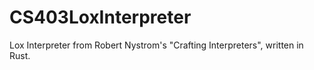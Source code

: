 # CS403LoxInterpreter
Lox Interpreter from Robert Nystrom's "Crafting Interpreters", written in Rust.